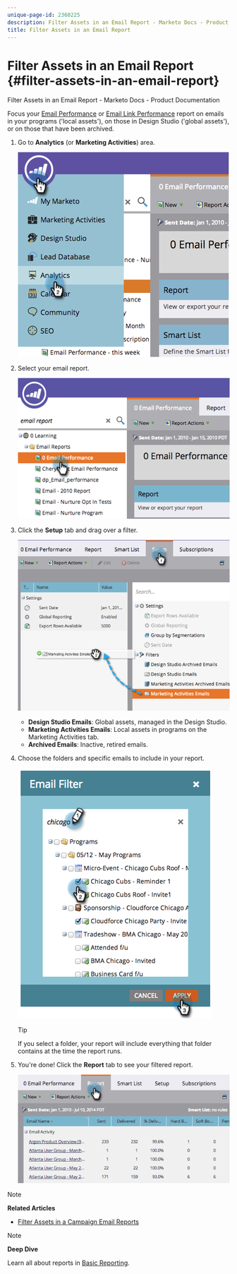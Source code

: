 ```yaml
---
unique-page-id: 2360225
description: Filter Assets in an Email Report - Marketo Docs - Product Documentation
title: Filter Assets in an Email Report
---
```


# Filter Assets in an Email Report {#filter-assets-in-an-email-report}

Filter Assets in an Email Report - Marketo Docs - Product Documentation

Focus your [Email Performance](../../../../product-docs/email-marketing/email-programs/email-program-data/email-performance-report.md) or [Email Link Performance](../../../../product-docs/email-marketing/email-programs/email-program-data/email-link-performance-report.md) report on emails in your programs ('local assets'), on those in Design Studio ('global assets'), or on those that have been archived.

1. Go to **Analytics** (or **Marketing Activities**) area.

   ![](assets/image2014-9-16-15-3a53-3a26.png)

1. Select your email report.

   ![](assets/image2014-9-16-15-3a53-3a29.png)

1. Click the **Setup** tab and drag over a filter.

   ![](assets/image2014-9-16-15-3a53-3a32.png)

    * **Design Studio Emails**: Global assets, managed in the Design Studio.
    * **Marketing Activities Emails**: Local assets in programs on the Marketing Activities tab.
    * **Archived Emails**: Inactive, retired emails.

1. Choose the folders and specific emails to include in your report.

   ![](assets/image2014-9-16-15-3a53-3a36.png)

   >[!TIP]
   >
   >If you select a folder, your report will include everything that folder contains at the time the report runs.

1. You're done! Click the **Report** tab to see your filtered report.

   ![](assets/image2014-9-16-15-3a53-3a59.png)

>[!NOTE]
>
>**Related Articles**
>
>* [Filter Assets in a Campaign Email Reports](filter-assets-in-a-campaign-email-reports.md)
>

>[!NOTE]
>
>**Deep Dive**
>
>Learn all about reports in [Basic Reporting](../../../../product-docs/reporting/basic-reporting.md).

